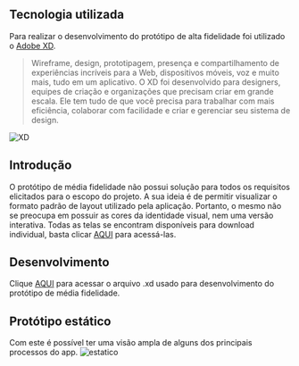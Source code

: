 ## Tecnologia utilizada
Para realizar o desenvolvimento do protótipo de alta fidelidade foi utilizado o [Adobe XD](https://www.adobe.com/br/products/xd.html). 
> Wireframe, design, prototipagem, presença e compartilhamento de experiências incríveis para a Web, dispositivos móveis, voz e muito mais, tudo em um aplicativo. O XD foi desenvolvido para designers, equipes de criação e organizações que precisam criar em grande escala. Ele tem tudo de que você precisa para trabalhar com mais eficiência, colaborar com facilidade e criar e gerenciar seu sistema de design.

![XD](https://cdn-images-1.medium.com/max/2600/1*24_PZaK4PzKElj2so_WFGQ.png)

## Introdução

O protótipo de média fidelidade não possui solução para todos os requisitos elicitados para o escopo do projeto. A sua ideia é de permitir visualizar o formato padrão de layout utilizado pela aplicação. Portanto, o mesmo não se preocupa em possuir as cores da identidade visual, nem uma versão interativa. Todas as telas se encontram disponíveis para download individual, basta clicar [AQUI](https://drive.google.com/drive/folders/1lQ2EL-aL8GalgohbpogzaCkRSS8W-gSt?usp=sharing) para acessá-las.

## Desenvolvimento

Clique [AQUI](https://drive.google.com/file/d/1PkV0auwkKZ5ZDgkad80BP8Mk_l7U7w48/view?usp=sharing) para acessar o arquivo .xd usado para desenvolvimento do protótipo de média fidelidade.

## Protótipo estático

Com este é possível ter uma visão ampla de alguns dos principais processos do app.
![estatico](https://i.imgur.com/U89sJP6.jpg)
